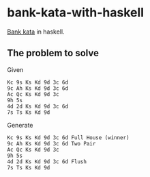 # bank-kata-with-haskell

[Bank kata](https://github.com/sandromancuso/Bank-kata) in haskell.

## The problem to solve
Given
```
Kc 9s Ks Kd 9d 3c 6d
9c Ah Ks Kd 9d 3c 6d
Ac Qc Ks Kd 9d 3c
9h 5s
4d 2d Ks Kd 9d 3c 6d
7s Ts Ks Kd 9d
```
Generate
```
Kc 9s Ks Kd 9d 3c 6d Full House (winner)
9c Ah Ks Kd 9d 3c 6d Two Pair
Ac Qc Ks Kd 9d 3c 
9h 5s 
4d 2d Ks Kd 9d 3c 6d Flush
7s Ts Ks Kd 9d 
```